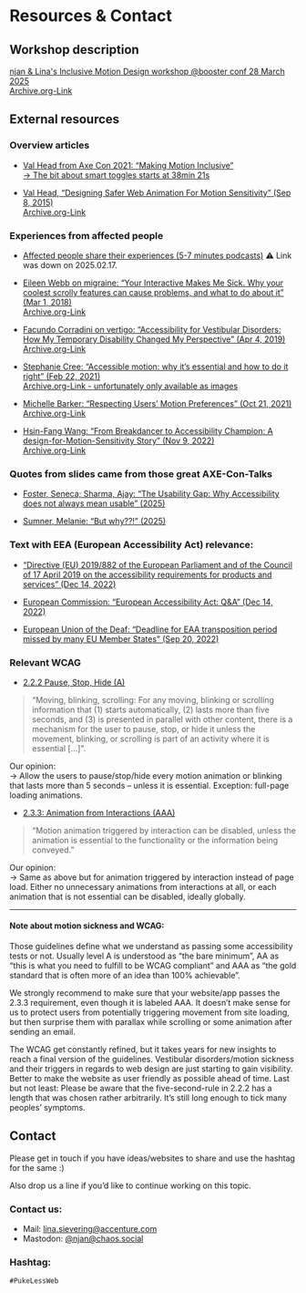 # Resources & Contact
 
## Workshop description
[njan & Lina's Inclusive Motion Design workshop @booster conf 28 March 2025](https://www.boosterconf.no/2025/program/friday/1_short_talks_and_workshops/dreggen_4/let-s-build-web-experiences-that-don-t-make-people-puke/)  
[Archive.org-Link](https://web.archive.org/web/20250217111130/https://www.boosterconf.no/2025/program/friday/1_short_talks_and_workshops/dreggen_4/let-s-build-web-experiences-that-don-t-make-people-puke/)


## External resources

### Overview articles
- [Val Head from Axe Con 2021: “Making Motion Inclusive”](https://www.youtube.com/watch?v=q-pUnKCUlJA)  
[→ The bit about smart toggles starts at 38min 21s](https://youtu.be/q-pUnKCUlJA?t=2301)

- [Val Head, “Designing Safer Web Animation For Motion Sensitivity” (Sep 8, 2015)](http://alistapart.com/article/designing-safer-web-animation-for-motion-sensitivity/)  
[Archive.org-Link](https://web.archive.org/web/20250210181452/http://alistapart.com/article/designing-safer-web-animation-for-motion-sensitivity/)

### Experiences from affected people

- [Affected people share their experiences (5-7 minutes podcasts)](https://a11yrules.com/?=animations) ⚠️ Link was down on 2025.02.17.

- [Eileen Webb on migraine: “Your Interactive Makes Me Sick. Why your coolest scrolly features can cause problems, and what to do about it” (Mar 1, 2018)](https://source.opennews.org/articles/motion-sick/)  
[Archive.org-Link](https://web.archive.org/web/20250202155300/https://source.opennews.org/articles/motion-sick/)

- [Facundo Corradini on vertigo: “Accessibility for Vestibular Disorders: How My Temporary Disability Changed My Perspective” (Apr 4, 2019)](https://alistapart.com/article/accessibility-for-vestibular/)  
[Archive.org-Link](https://web.archive.org/web/20250203052657/https://alistapart.com/article/accessibility-for-vestibular/)

- [Stephanie Cree: “Accessible motion: why it’s essential and how to do it right” (Feb 22, 2021)](https://medium.com/design-ibm/accessible-motion-why-its-essential-and-how-to-do-it-right-ff38afcbc7a9)  
[Archive.org-Link - unfortunately only available as images](https://web.archive.org/web/20250217114440/http://web.archive.org/screenshot/https://medium.com/design-ibm/accessible-motion-why-its-essential-and-how-to-do-it-right-ff38afcbc7a9)

- [Michelle Barker: “Respecting Users’ Motion Preferences” (Oct 21, 2021)](https://www.smashingmagazine.com/2021/10/respecting-users-motion-preferences/)  
[Archive.org-Link](https://web.archive.org/web/20250217120829/https://www.smashingmagazine.com/2021/10/respecting-users-motion-preferences/)

- [Hsin-Fang Wang: “From Breakdancer to Accessibility Champion: A design-for-Motion-Sensitivity Story” (Nov 9, 2022)](https://www.intuit.com/blog/innovation/from-breakdancer-to-accessibility-champion-a-design-for-motion-sensitivity-story/)  
[Archive.org-Link](https://web.archive.org/web/20250217132155/https://www.intuit.com/blog/social-responsibility/from-breakdancer-to-accessibility-champion-a-design-for-motion-sensitivity-story/)

### Quotes from slides came from those great AXE-Con-Talks
- [Foster, Seneca; Sharma, Ajay: “The Usability Gap: Why Accessibility does not always mean usable” (2025)](https://www.youtube.com/watch?v=XSPxwOqQGZ4)

- [Sumner, Melanie: “But why??!” (2025)](https://www.youtube.com/watch?v=PooU_zo3sqE) 

### Text with EEA (European Accessibility Act) relevance:

- [“Directive (EU) 2019/882 of the European Parliament and of the Council of 17 April 2019 on the accessibility requirements for products and services” (Dec 14, 2022)](https://eur-lex.europa.eu/eli/dir/2019/882)

- [European Commission: “European Accessibility Act: Q&A” (Dec 14, 2022)](https://ec.europa.eu/social/main.jsp?catId=1202&intPageId=5581&langId=en)

- [European Union of the Deaf: “Deadline for EAA transposition period missed by many EU Member States” (Sep 20, 2022)](https://www.eud.eu/deadline-for-eaa-transposition-period-missed-by-many-eu-member-states/)

### Relevant WCAG
- [2.2.2 Pause, Stop, Hide (A)](https://www.w3.org/WAI/WCAG21/Understanding/pause-stop-hide.html)
> “Moving, blinking, scrolling: For any moving, blinking or scrolling information that 
> (1) starts automatically, 
> (2) lasts more than five seconds, and 
> (3) is presented in parallel with other content, 
> there is a mechanism for the user to pause, stop, or hide it unless the movement, blinking, or scrolling is part of an activity where it is essential [...]".

Our opinion:  
→ Allow the users to pause/stop/hide every motion animation or blinking that lasts more than 5 seconds – unless it is essential. Exception: full-page loading animations.

- [2.3.3: Animation from Interactions (AAA)](https://www.w3.org/WAI/WCAG21/Understanding/animation-from-interactions)
>“Motion animation triggered by interaction can be disabled, unless the animation is essential to the functionality or the information being conveyed.”

Our opinion:  
→ Same as above but for animation triggered by interaction instead of page load. 
Either no unnecessary animations from interactions at all, 
or each animation that is not essential can be disabled, ideally globally.

---
#### Note about motion sickness and WCAG:
Those guidelines define what we understand as passing some accessibility tests or not. Usually level A is understood as “the bare minimum”, AA as “this is what you need to fulfill to be WCAG compliant” and AAA as “the gold standard that is often more of an idea than 100% achievable”. 

We strongly recommend to make sure that your website/app passes the 2.3.3 requirement, even though it is labeled AAA. It doesn’t make sense for us to protect users from potentially triggering movement from site loading, but then surprise them with parallax while scrolling or some animation after sending an email. 

The WCAG get constantly refined, but it takes years for new insights to reach a final version of the guidelines. Vestibular disorders/motion sickness and their triggers in regards to web design are just starting to gain visibility. Better to make the website as user friendly as possible ahead of time. Last but not least: Please be aware that the five-second-rule in 2.2.2 has a length that was chosen rather arbitrarily. It’s still long enough to tick many peoples’ symptoms.

## Contact
Please get in touch if you have ideas/websites to share 
and use the hashtag for the same :)

Also drop us a line if you’d like to continue working on this topic.

### Contact us:
- Mail: lina.sievering@accenture.com
- Mastodon: [@njan@chaos.social](https://chaos.social/@njan)
 
### Hashtag: 
`#PukeLessWeb`




